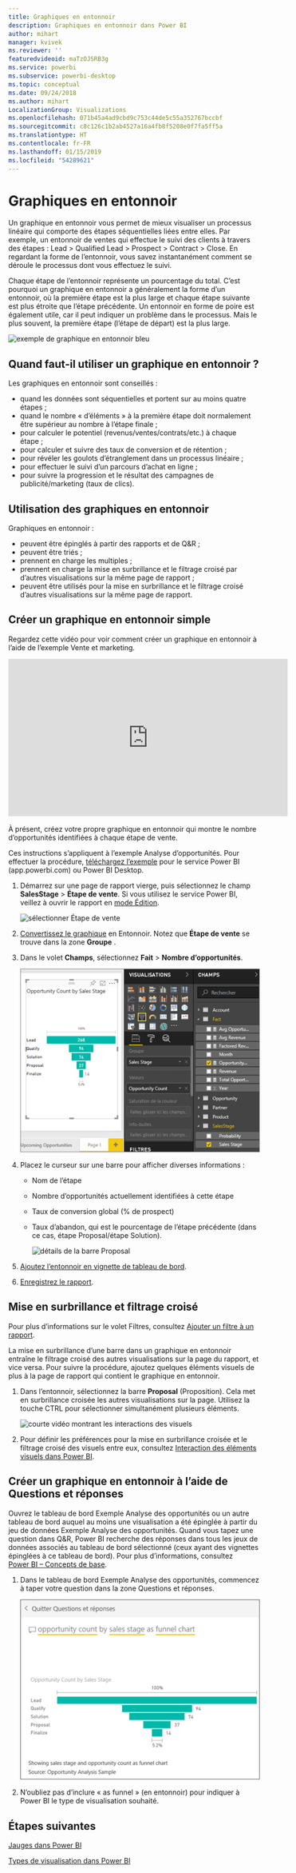 ```yaml
---
title: Graphiques en entonnoir
description: Graphiques en entonnoir dans Power BI
author: mihart
manager: kvivek
ms.reviewer: ''
featuredvideoid: maTzOJSRB3g
ms.service: powerbi
ms.subservice: powerbi-desktop
ms.topic: conceptual
ms.date: 09/24/2018
ms.author: mihart
LocalizationGroup: Visualizations
ms.openlocfilehash: 071b45a4ad9cbd9c753c44de5c55a352767bccbf
ms.sourcegitcommit: c8c126c1b2ab4527a16a4fb8f5208e0f7fa5ff5a
ms.translationtype: HT
ms.contentlocale: fr-FR
ms.lasthandoff: 01/15/2019
ms.locfileid: "54289621"
---
```

# <a name="funnel-charts"></a>Graphiques en entonnoir
Un graphique en entonnoir vous permet de mieux visualiser un processus linéaire qui comporte des étapes séquentielles liées entre elles. Par exemple, un entonnoir de ventes qui effectue le suivi des clients à travers des étapes : Lead \> Qualified Lead \> Prospect \> Contract \> Close.  En regardant la forme de l’entonnoir, vous savez instantanément comment se déroule le processus dont vous effectuez le suivi.

Chaque étape de l’entonnoir représente un pourcentage du total. C’est pourquoi un graphique en entonnoir a généralement la forme d’un entonnoir, où la première étape est la plus large et chaque étape suivante est plus étroite que l’étape précédente.  Un entonnoir en forme de poire est également utile, car il peut indiquer un problème dans le processus.  Mais le plus souvent, la première étape (l’étape de départ) est la plus large.

![exemple de graphique en entonnoir bleu](media/power-bi-visualization-funnel-charts/funnelplain.png)

## <a name="when-to-use-a-funnel-chart"></a>Quand faut-il utiliser un graphique en entonnoir ?
Les graphiques en entonnoir sont conseillés :

* quand les données sont séquentielles et portent sur au moins quatre étapes ;
* quand le nombre « d’éléments » à la première étape doit normalement être supérieur au nombre à l’étape finale ;
* pour calculer le potentiel (revenus/ventes/contrats/etc.) à chaque étape ;
* pour calculer et suivre des taux de conversion et de rétention ;
* pour révéler les goulots d’étranglement dans un processus linéaire ;
* pour effectuer le suivi d’un parcours d’achat en ligne ;
* pour suivre la progression et le résultat des campagnes de publicité/marketing (taux de clics).

## <a name="working-with-funnel-charts"></a>Utilisation des graphiques en entonnoir
Graphiques en entonnoir :

* peuvent être épinglés à partir des rapports et de Q&R ;
* peuvent être triés ;
* prennent en charge les multiples ;
* prennent en charge la mise en surbrillance et le filtrage croisé par d’autres visualisations sur la même page de rapport ;
* peuvent être utilisés pour la mise en surbrillance et le filtrage croisé d’autres visualisations sur la même page de rapport.

## <a name="create-a-basic-funnel-chart"></a>Créer un graphique en entonnoir simple
Regardez cette vidéo pour voir comment créer un graphique en entonnoir à l’aide de l’exemple Vente et marketing.

<iframe width="560" height="315" src="https://www.youtube.com/embed/qKRZPBnaUXM" frameborder="0" allow="autoplay; encrypted-media" allowfullscreen></iframe>


À présent, créez votre propre graphique en entonnoir qui montre le nombre d’opportunités identifiées à chaque étape de vente.

Ces instructions s’appliquent à l’exemple Analyse d’opportunités. Pour effectuer la procédure, [téléchargez l’exemple](../sample-datasets.md) pour le service Power BI (app.powerbi.com) ou Power BI Desktop.   

1. Démarrez sur une page de rapport vierge, puis sélectionnez le champ **SalesStage** \> **Étape de vente**. Si vous utilisez le service Power BI, veillez à ouvrir le rapport en [mode Édition](../service-interact-with-a-report-in-editing-view.md).
   
    ![sélectionner Étape de vente](media/power-bi-visualization-funnel-charts/funnelselectfield_new.png)
2. [Convertissez le graphique](power-bi-report-change-visualization-type.md) en Entonnoir. Notez que **Étape de vente** se trouve dans la zone **Groupe** . 
3. Dans le volet **Champs**, sélectionnez **Fait** \> **Nombre d’opportunités**.
   
    ![générer le graphique en entonnoir](media/power-bi-visualization-funnel-charts/power-bi-funnel.png)
4. Placez le curseur sur une barre pour afficher diverses informations :
   
   * Nom de l’étape
   * Nombre d’opportunités actuellement identifiées à cette étape
   * Taux de conversion global (% de prospect) 
   * Taux d’abandon, qui est le pourcentage de l’étape précédente (dans ce cas, étape Proposal/étape Solution).
     
     ![détails de la barre Proposal](media/power-bi-visualization-funnel-charts/funnelhover_new.png)
5. [Ajoutez l’entonnoir en vignette de tableau de bord](../service-dashboard-tiles.md). 
6. [Enregistrez le rapport](../service-report-save.md).

## <a name="highlighting-and-cross-filtering"></a>Mise en surbrillance et filtrage croisé
Pour plus d’informations sur le volet Filtres, consultez [Ajouter un filtre à un rapport](../power-bi-report-add-filter.md).

La mise en surbrillance d’une barre dans un graphique en entonnoir entraîne le filtrage croisé des autres visualisations sur la page du rapport, et vice versa. Pour suivre la procédure, ajoutez quelques éléments visuels de plus à la page de rapport qui contient le graphique en entonnoir.

1. Dans l’entonnoir, sélectionnez la barre **Proposal** (Proposition). Cela met en surbrillance croisée les autres visualisations sur la page. Utilisez la touche CTRL pour sélectionner simultanément plusieurs éléments.
   
   ![courte vidéo montrant les interactions des visuels](media/power-bi-visualization-funnel-charts/funnelchartnoowl.gif)
2. Pour définir les préférences pour la mise en surbrillance croisée et le filtrage croisé des visuels entre eux, consultez [Interaction des éléments visuels dans Power BI](../service-reports-visual-interactions.md).

## <a name="create-a-funnel-chart-using-qa"></a>Créer un graphique en entonnoir à l’aide de Questions et réponses
Ouvrez le tableau de bord Exemple Analyse des opportunités ou un autre tableau de bord auquel au moins une visualisation a été épinglée à partir du jeu de données Exemple Analyse des opportunités.  Quand vous tapez une question dans Q&R, Power BI recherche des réponses dans tous les jeux de données associés au tableau de bord sélectionné (ceux ayant des vignettes épinglées à ce tableau de bord). Pour plus d’informations, consultez [Power BI – Concepts de base](../service-basic-concepts.md).

1. Dans le tableau de bord Exemple Analyse des opportunités, commencez à taper votre question dans la zone Questions et réponses.
   
   ![zone de question et graphique en entonnoir](media/power-bi-visualization-funnel-charts/power-bi-qna.png)
   
2. N’oubliez pas d’inclure « as funnel » (en entonnoir) pour indiquer à Power BI le type de visualisation souhaité.

## <a name="next-steps"></a>Étapes suivantes

[Jauges dans Power BI](power-bi-visualization-radial-gauge-charts.md)

[Types de visualisation dans Power BI](power-bi-visualization-types-for-reports-and-q-and-a.md)
